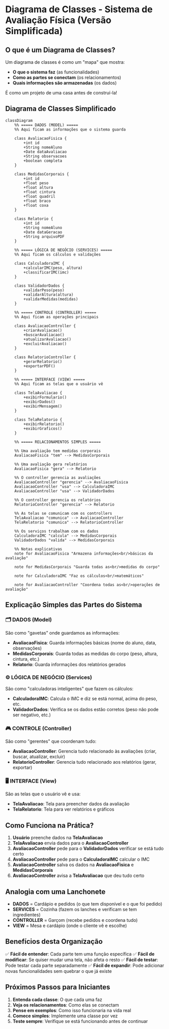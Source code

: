 # Diagrama de Classes - Sistema de Avaliação Física (Versão Simplificada)

## O que é um Diagrama de Classes?

Um diagrama de classes é como um "mapa" que mostra:
- **O que o sistema faz** (as funcionalidades)
- **Como as partes se conectam** (os relacionamentos)
- **Quais informações são armazenadas** (os dados)

É como um projeto de uma casa antes de construí-la!

## Diagrama de Classes Simplificado

```mermaid
classDiagram
    %% ===== DADOS (MODEL) =====
    %% Aqui ficam as informações que o sistema guarda
    
    class AvaliacaoFisica {
        +int id
        +String nomeAluno
        +Date dataAvaliacao
        +String observacoes
        +boolean completa
    }

    class MedidasCorporais {
        +int id
        +float peso
        +float altura
        +float cintura
        +float quadril
        +float braco
        +float coxa
    }

    class Relatorio {
        +int id
        +String nomeAluno
        +Date dataGeracao
        +String arquivoPDF
    }

    %% ===== LÓGICA DE NEGÓCIO (SERVICES) =====
    %% Aqui ficam os cálculos e validações
    
    class CalculadoraIMC {
        +calcularIMC(peso, altura)
        +classificarIMC(imc)
    }

    class ValidadorDados {
        +validarPeso(peso)
        +validarAltura(altura)
        +validarMedidas(medidas)
    }

    %% ===== CONTROLE (CONTROLLER) =====
    %% Aqui ficam as operações principais
    
    class AvaliacaoController {
        +criarAvaliacao()
        +buscarAvaliacao()
        +atualizarAvaliacao()
        +excluirAvaliacao()
    }

    class RelatorioController {
        +gerarRelatorio()
        +exportarPDF()
    }

    %% ===== INTERFACE (VIEW) =====
    %% Aqui ficam as telas que o usuário vê
    
    class TelaAvaliacao {
        +exibirFormulario()
        +exibirDados()
        +exibirMensagem()
    }

    class TelaRelatorio {
        +exibirRelatorio()
        +exibirGraficos()
    }

    %% ===== RELACIONAMENTOS SIMPLES =====
    
    %% Uma avaliação tem medidas corporais
    AvaliacaoFisica "tem" --> MedidasCorporais
    
    %% Uma avaliação gera relatórios
    AvaliacaoFisica "gera" --> Relatorio
    
    %% O controller gerencia as avaliações
    AvaliacaoController "gerencia" --> AvaliacaoFisica
    AvaliacaoController "usa" --> CalculadoraIMC
    AvaliacaoController "usa" --> ValidadorDados
    
    %% O controller gerencia os relatórios
    RelatorioController "gerencia" --> Relatorio
    
    %% As telas se comunicam com os controllers
    TelaAvaliacao "comunica" --> AvaliacaoController
    TelaRelatorio "comunica" --> RelatorioController
    
    %% Os serviços trabalham com os dados
    CalculadoraIMC "calcula" --> MedidasCorporais
    ValidadorDados "valida" --> MedidasCorporais

    %% Notas explicativas
    note for AvaliacaoFisica "Armazena informações<br/>básicas da avaliação"
    
    note for MedidasCorporais "Guarda todas as<br/>medidas do corpo"
    
    note for CalculadoraIMC "Faz os cálculos<br/>matemáticos"
    
    note for AvaliacaoController "Coordena todas as<br/>operações de avaliação"
```

## Explicação Simples das Partes do Sistema

### 🗂️ **DADOS (Model)**
São como "gavetas" onde guardamos as informações:

- **AvaliacaoFisica**: Guarda informações básicas (nome do aluno, data, observações)
- **MedidasCorporais**: Guarda todas as medidas do corpo (peso, altura, cintura, etc.)
- **Relatorio**: Guarda informações dos relatórios gerados

### ⚙️ **LÓGICA DE NEGÓCIO (Services)**
São como "calculadoras inteligentes" que fazem os cálculos:

- **CalculadoraIMC**: Calcula o IMC e diz se está normal, acima do peso, etc.
- **ValidadorDados**: Verifica se os dados estão corretos (peso não pode ser negativo, etc.)

### 🎮 **CONTROLE (Controller)**
São como "gerentes" que coordenam tudo:

- **AvaliacaoController**: Gerencia tudo relacionado às avaliações (criar, buscar, atualizar, excluir)
- **RelatorioController**: Gerencia tudo relacionado aos relatórios (gerar, exportar)

### 🖥️ **INTERFACE (View)**
São as telas que o usuário vê e usa:

- **TelaAvaliacao**: Tela para preencher dados da avaliação
- **TelaRelatorio**: Tela para ver relatórios e gráficos

## Como Funciona na Prática?

1. **Usuário** preenche dados na **TelaAvaliacao**
2. **TelaAvaliacao** envia dados para o **AvaliacaoController**
3. **AvaliacaoController** pede para o **ValidadorDados** verificar se está tudo certo
4. **AvaliacaoController** pede para o **CalculadoraIMC** calcular o IMC
5. **AvaliacaoController** salva os dados na **AvaliacaoFisica** e **MedidasCorporais**
6. **AvaliacaoController** avisa a **TelaAvaliacao** que deu tudo certo

## Analogia com uma Lanchonete

- **DADOS** = Cardápio e pedidos (o que tem disponível e o que foi pedido)
- **SERVICES** = Cozinha (fazem os lanches e verificam se tem ingredientes)
- **CONTROLLER** = Garçom (recebe pedidos e coordena tudo)
- **VIEW** = Mesa e cardápio (onde o cliente vê e escolhe)

## Benefícios desta Organização

✅ **Fácil de entender**: Cada parte tem uma função específica
✅ **Fácil de modificar**: Se quiser mudar uma tela, não afeta o resto
✅ **Fácil de testar**: Pode testar cada parte separadamente
✅ **Fácil de expandir**: Pode adicionar novas funcionalidades sem quebrar o que já existe

## Próximos Passos para Iniciantes

1. **Entenda cada classe**: O que cada uma faz
2. **Veja os relacionamentos**: Como elas se conectam
3. **Pense em exemplos**: Como isso funcionaria na vida real
4. **Comece simples**: Implemente uma classe por vez
5. **Teste sempre**: Verifique se está funcionando antes de continuar
